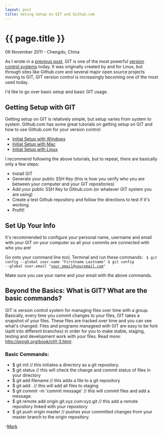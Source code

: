 ```yaml
---
layout: post
title: Geting Setup on GIT and Github.com
---
```


{{ page.title }}
================

<p class="meta">06 November 2011 - Chengdu, China</p>

As I wrote in a [previous post](http://swufedrupal.github.com/2011/11/01/building-github-blog-for-swufedrupal.html), GIT is one of the most powerful [version control systems](http://en.wikipedia.org/wiki/Revision_control) today. It was originally created by and for Linux, but through sites like Github.com and several major open source projects moving to GIT, GIT version control is increasingly becoming one of the most used today. 

I'd like to go over basic setup and basic GIT usage. 

## Getting Setup with GIT

Getting setup on GIT is relatively simple, but setup varies from system to system. Github.com has some great tutorials on getting setup on GIT and how to use Github.com for your version control:
* [Initial Setup with Windows](http://help.github.com/win-set-up-git/)
* [Initial Setup with Mac](http://help.github.com/mac-set-up-git/)
* [Initial Setup with Linux](http://help.github.com/linux-set-up-git/)

I recommend following the above tutorials, but to repeat, there are basically only a few steps:
* Install GIT
* Generate your public SSH Key (this is how you verify who you are between your computer and your GIT repositories)
* Add your public SSH Key to Github.com (or whatever GIT system you are using)
* Create a test Github repository and follow the directions to test if it's working.
* Profit!

## Set Up Your Info

It's recommended to configure your personal name, username and email with your GIT on your computer so all your commits are connected with who you are! 

Go onto your command line tool, Terminal and run these commands:
<code>
$ git config --global user.name "Firstname Lastname"
$ git config --global user.email "your_email@youremail.com"
</code>

Make sure you use your name and your email with the above commands. 

## Beyond the Basics: What is GIT? What are the basic commands? 

GIT is version control system for managing files over time with a group. Basically, every time you commit changes to your files, GIT takes a snapshot of your files. These files are tracked over time and you can see what's changed. Files and programs manageed with GIT are easy to be fork (split into different branches) in order for you to make stable, staging, testing and development work with your files. Read more: <http://progit.org/book/ch1-3.html>.

### Basic Commands: 
* $ git init // this initiates a directory as a git repository. 
* $ git status // this will check the change and commit status of files in your directory
* $ git add filename // this adds a file to a git repository
* $ git add . // this will add all files to staging 
* $ git commit -m 'commit message'  // this will commit files and add a message. 
* $ git remote add origin git.xyz.com:xyz.git  // this add a remote repository linked with your repository
* $ git push origin master // pushes your committed changes from your master branch to the origin repository. 

-[Mark](http://github.com/markwk)